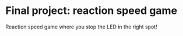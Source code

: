 # Final project: reaction speed game

Reaction speed game where you stop the LED in the right spot!
